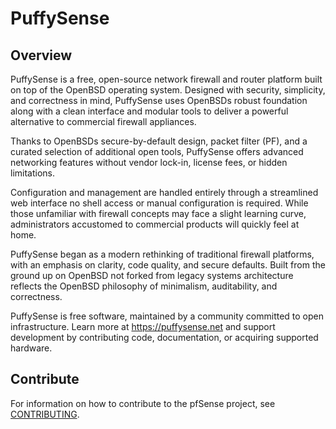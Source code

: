 # PuffySense

## Overview

PuffySense is a free, open-source network firewall and router platform built on top of the OpenBSD operating system. Designed with security, simplicity, and correctness in mind, PuffySense uses OpenBSDs robust foundation along with a clean interface and modular tools to deliver a powerful alternative to commercial firewall appliances.

Thanks to OpenBSDs secure-by-default design, packet filter (PF), and a curated selection of additional open tools, PuffySense offers advanced networking features without vendor lock-in, license fees, or hidden limitations.

Configuration and management are handled entirely through a streamlined web interface no shell access or manual configuration is required. While those unfamiliar with firewall concepts may face a slight learning curve, administrators accustomed to commercial products will quickly feel at home.

PuffySense began as a modern rethinking of traditional firewall platforms, with an emphasis on clarity, code quality, and secure defaults. Built from the ground up on OpenBSD not forked from legacy systems architecture reflects the OpenBSD philosophy of minimalism, auditability, and correctness.

PuffySense is free software, maintained by a community committed to open infrastructure. Learn more at https://puffysense.net and support development by contributing code, documentation, or acquiring supported hardware.

## Contribute

For information on how to contribute to the pfSense project, see [CONTRIBUTING](.github/CONTRIBUTING.md).
